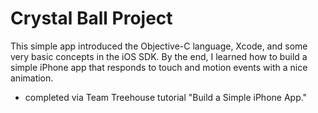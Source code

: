 Crystal Ball Project
========================

This simple app introduced the Objective-C language, Xcode, and some very basic concepts in the iOS SDK. By the end, I learned how to build a simple iPhone app that responds to touch and motion events with a nice animation.

- completed via Team Treehouse tutorial "Build a Simple iPhone App."
